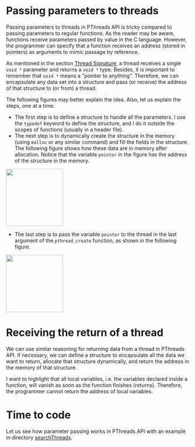 # Passing parameters to threads

Passing parameters to threads in PThreads API is tricky compared to passing parameters to regular functions. As the reader may be aware, functions receive parameters passed by value in the C language. However, the programmer can specify that a function receives an address (stored in pointers) as arguments to mimic passage by reference. 

As mentioned in the section [Thread Signature](../introduction/README.md#Thread-Signature), a thread receives a single ``void *`` parameter and returns a ``void *`` type. Besides, it is important to remember that ``void *`` means a "pointer to anything". Therefore, we can encapsulate any data set into a structure and pass (or receive) the address of that structure to (or from) a thread.

The following figures may better explain the idea. Also, let us explain the steps, one at a time.
- The first step is to define a structure to handle all the parameters. I use the ``typedef`` keyword to define the structure, and I do it outside the scopes of functions (usually in a header file).
- The next step is to dynamically create the structure in the memory (using ``malloc`` or any similar command) and fill the fields in the structure. The following figure shows how these data are in memory after allocation. Notice that the variable ``pointer`` in the figure has the address of the structure in the memory. 
<img src="https://github.com/gradvohl/YAPTT/blob/main/figures/ThreadArgPassing1.png?raw=true" class="center" width=156 />

- The last step is to pass the variable ``pointer`` to the thread in the last argument of the ``pthread_create`` function, as shown in the following figure. 
<img src="https://github.com/gradvohl/YAPTT/blob/main/figures/ThreadArgPassing2.png?raw=true" class="center" width=156 />

# Receiving the return of a thread
We can use similar reasoning for returning data from a thread in PThreads API. If necessary, we can define a structure to encapsulate all the data we want to return, allocate that structure dynamically, and return the address in the memory of that structure.

I want to highlight that all local variables, i.e. the variables declared inside a function, will vanish as soon as the function finishes (returns). Therefore, the programmer cannot return the address of local variables.

# Time to code
Let us see how parameter passing works in PThreads API with an example in directory [searchThreads](searchthreads).
